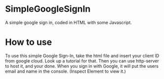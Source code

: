 # SimpleGoogleSignIn
A simple google sign in, coded in HTML with some Javascript.

# How to use
To use this simple Google Sign-In, take the html file and insert your client ID from google cloud. Look up a tutorial for that. Then you can use http-server to host it, and your done. When you sign in with Google, it will put the users email and name in the console. (Inspect Element to view it.)
